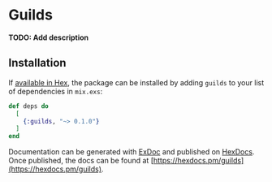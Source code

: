 # Guilds

**TODO: Add description**

## Installation

If [available in Hex](https://hex.pm/docs/publish), the package can be installed
by adding `guilds` to your list of dependencies in `mix.exs`:

```elixir
def deps do
  [
    {:guilds, "~> 0.1.0"}
  ]
end
```

Documentation can be generated with [ExDoc](https://github.com/elixir-lang/ex_doc)
and published on [HexDocs](https://hexdocs.pm). Once published, the docs can
be found at [https://hexdocs.pm/guilds](https://hexdocs.pm/guilds).

